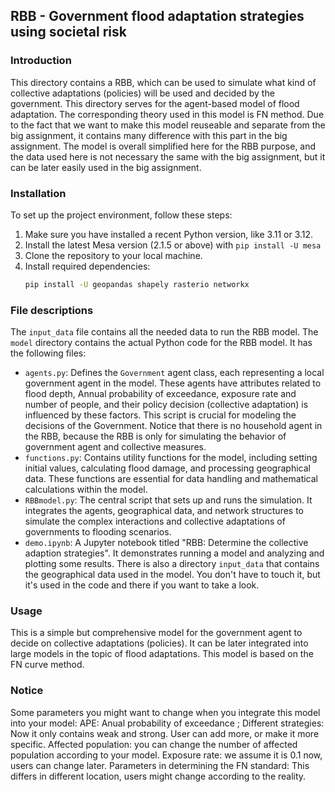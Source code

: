 ## RBB - Government flood adaptation strategies using societal risk

### Introduction
This directory contains a RBB, which can be used to simulate what kind of collective adaptations (policies) will be used and decided by the government. This directory serves for the agent-based model of flood adaptation. The corresponding theory used in this model is FN method. Due to the fact that we want to make this model reuseable and separate from the big assignment, it contains many difference with this part in the big assignment. The model is overall simplified here for the RBB purpose, and the data used here is not necessary the same with the big assignment, but it can be later easily used in the big assignment.



### Installation
To set up the project environment, follow these steps:
1. Make sure you have installed a recent Python version, like 3.11 or 3.12.
2. Install the latest Mesa version (2.1.5 or above) with `pip install -U mesa`
2. Clone the repository to your local machine.
3. Install required dependencies:
   ```bash
   pip install -U geopandas shapely rasterio networkx
   ```

### File descriptions
The `input_data` file contains all the needed data to run the RBB model.
The `model` directory contains the actual Python code for the RBB model. It has the following files:
- `agents.py`: Defines the `Government` agent class, each representing a local government agent in the model. These agents have attributes related to flood depth, Annual  probability of exceedance, exposure rate and number of people, and their policy decision (collective adaptation) is influenced by these factors. This script is crucial for modeling the decisions of the Government. Notice that there is no household agent in the RBB, because the RBB is only for simulating the behavior of government agent and collective measures.
- `functions.py`: Contains utility functions for the model, including setting initial values, calculating flood damage, and processing geographical data. These functions are essential for data handling and mathematical calculations within the model.
- `RBBmodel.py`: The central script that sets up and runs the simulation. It integrates the agents, geographical data, and network structures to simulate the complex interactions and collective adaptations of governments to flooding scenarios.
- `demo.ipynb`: A Jupyter notebook titled "RBB: Determine the collective adaption strategies". It demonstrates running a model and analyzing and plotting some results.
There is also a directory `input_data` that contains the geographical data used in the model. You don't have to touch it, but it's used in the code and there if you want to take a look.

### Usage
This is a simple but comprehensive model for the government agent to decide on collective adaptations (policies). It can be later  integrated into large models in the topic of flood adaptations. This model is based on the FN curve method.

### Notice
Some parameters you might want to change when you integrate this model into your model:
APE: Anual probability of exceedance ;
Different strategies: Now it only contains weak and strong. User can add more, or make it more specific.
Affected population: you can change the number of affected population according to your model.
Exposure rate: we assume it is 0.1 now, users can change later.
Parameters in determining the FN standard: This differs in different location, users might change according to the reality.


